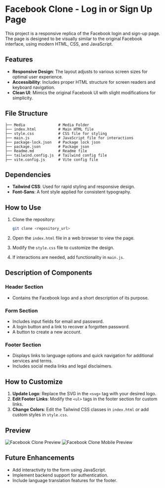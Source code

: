 # Facebook Clone - Log in or Sign Up Page

This project is a responsive replica of the Facebook login and sign-up page. The page is designed to be visually similar to the original Facebook interface, using modern HTML, CSS, and JavaScript.

## Features

- **Responsive Design**: The layout adjusts to various screen sizes for optimal user experience.
- **Accessibility**: Includes proper HTML structure for screen readers and keyboard navigation.
- **Clean UI**: Mimics the original Facebook UI with slight modifications for simplicity.

## File Structure

```
├── Media               # Media Folder
├── index.html          # Main HTML file
├── style.css           # CSS file for styling
├── main.js             # JavaScript file for interactions
├── package-lock.json   # Package lock json
├── package.json        # Package json
├── Readme.md           # Readme file
├── tailwind.config.js  # Tailwind config file
├── vite.config.js      # Vite config file
```

## Dependencies

- **Tailwind CSS**: Used for rapid styling and responsive design.
- **Font-Sans**: A font style applied for consistent typography.

## How to Use

1. Clone the repository:
   ```bash
   git clone <repository_url>
   ```

2. Open the `index.html` file in a web browser to view the page.

3. Modify the `style.css` file to customize the design.

4. If interactions are needed, add functionality in `main.js`.

## Description of Components

### Header Section
- Contains the Facebook logo and a short description of its purpose.

### Form Section
- Includes input fields for email and password.
- A login button and a link to recover a forgotten password.
- A button to create a new account.

### Footer Section
- Displays links to language options and quick navigation for additional services and terms.
- Includes social media links and legal disclaimers.

## How to Customize

1. **Update Logo**: Replace the SVG in the `<svg>` tag with your desired logo.
2. **Edit Footer Links**: Modify the `<ul>` tags in the footer section for custom links.
3. **Change Colors**: Edit the Tailwind CSS classes in `index.html` or add custom styles in `style.css`.

## Preview

![Facebook Clone Preview](/media/screenshot1.png)
![Facebook Clone Mobile Preview](/media/screenshot2.png)

## Future Enhancements

- Add interactivity to the form using JavaScript.
- Implement backend support for authentication.
- Include language translation features for the footer.